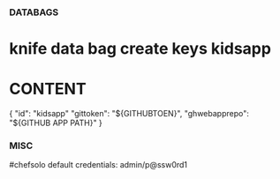 ### DATABAGS
# knife data bag create keys kidsapp
# CONTENT
{
  "id": "kidsapp"
  "gittoken": "${GITHUBTOEN}",
  "ghwebapprepo": "${GITHUB APP PATH}"
}

### MISC
#chefsolo default credentials:  admin/p@ssw0rd1
